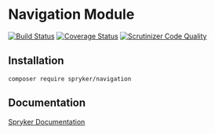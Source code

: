 # Navigation Module
[![Build Status](https://travis-ci.org/spryker/Navigation.svg)](https://travis-ci.org/spryker/Navigation)
[![Coverage Status](https://coveralls.io/repos/github/spryker/Navigation/badge.svg)](https://coveralls.io/github/spryker/Navigation)
[![Scrutinizer Code Quality](https://scrutinizer-ci.com/g/spryker/Navigation/badges/quality-score.png?b=master)](https://scrutinizer-ci.com/g/spryker/Navigation/?branch=master)

## Installation

```
composer require spryker/navigation
```

## Documentation

[Spryker Documentation](https://spryker.github.io)
